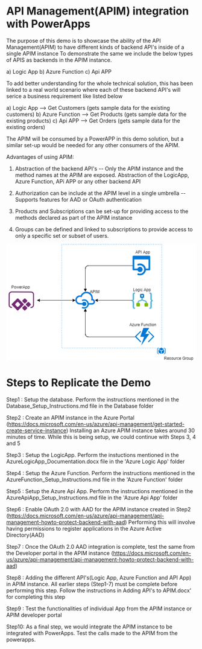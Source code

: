 # API Management(APIM) integration with PowerApps

The purpose of this demo is to showcase the ability of the API Management(APIM) to have different kinds of backend API's inside of a single APIM instance
To demonstrate the same we include the below types of APIS as backends in the APIM instance.

a) Logic App
b) Azure Function
c) Api APP

To add better understanding for the whole technical solution, this has been linked to a real world scenario where each of 
these backend API's will serice a business requirement like listed below

a) Logic App --> Get Customers (gets sample data for the existing customers)
b) Azure Function --> Get Products (gets sample data for the existing products)
c) Api APP --> Get Orders  (gets sample data for the existing orders)


The APIM will be consumed by a PowerAPP in this demo solution, but a similar set-up would be needed for any other consumers of the APIM.

Advantages of using APIM:

1) Abstraction of the backend API's -- Only the APIM instance and the method names at the APIM are exposed.
	Abstraction of the LogicApp, Azure Function, APi APP or any other backend API

2) Authorization can be include at the APIM level in a single umbrella -- Supports features for AAD or OAuth authentication

3) Products and Subscriptions can be set-up for providing access to the methods declared as part of the APIM instance

4) Groups can be defined and linked to subscriptions to provide access to only a specific set or subset of users.



![Architecture Diagram](APIM-Demo.PNG)



# Steps to Replicate the Demo

Step1 : Setup the database. Perform the instructions mentioned in the Database_Setup_Instructions.md file in the Database folder

Step2 : Create an APIM instance in the Azure Portal  (https://docs.microsoft.com/en-us/azure/api-management/get-started-create-service-instance)
		Installing an Azure APIM instance takes around 30 minutes of time. While this is being setup, we could continue with Steps 3, 4 and 5
		
Step3 : Setup the LogicApp. Perform the instuctions mentioned in the AzureLogicApp_Documentation.docx file in the 'Azure Logic App' folder

Step4 : Setup the Azure Function. Perform the  instructions mentioned in the AzureFunction_Setup_Instructions.md file in the 'Azure Function' folder

Step5 : Setup the Azure Api App. Perform the  instructions mentioned in the AzureApiApp_Setup_Instructions.md file in the 'Azure Api App' folder

Step6 : Enable OAuth 2.0 with AAD for the APIM instance created in Step2 (https://docs.microsoft.com/en-us/azure/api-management/api-management-howto-protect-backend-with-aad)
        Performing this will involve having permissions to register applications in the Azure Active Directory(AAD)

Step7 : Once the OAuth 2.0 AAD integration is complete, test the same from the Developer portal in the APIM instance (https://docs.microsoft.com/en-us/azure/api-management/api-management-howto-protect-backend-with-aad)

Step8 : Adding the different API's(Logic App, Azure Function and API App) in APIM instance.
		All earlier steps (Step1-7) must be complete before performing this step.
		Follow the instructions in Adding API's to APIM.docx' for completing this step

Step9 : Test the functionalities of individual App from the APIM instance or APIM developer portal

Step10: As a final step, we would integrate the APIM instance to be integrated with PowerApps.
		Test the calls made to the APIM from the powerapps.